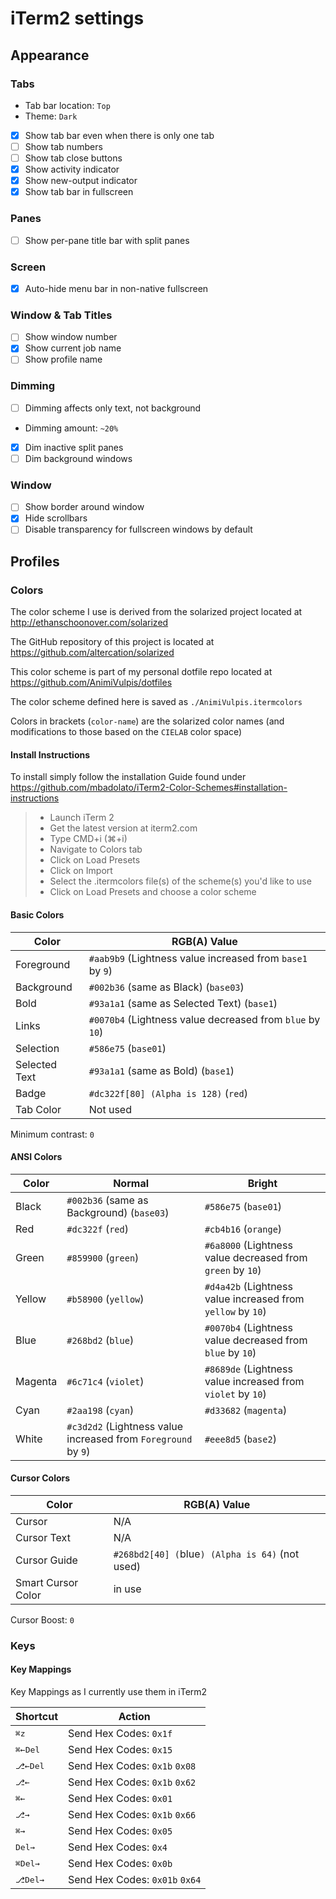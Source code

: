 # iTerm2 settings

## Appearance

### Tabs

- Tab bar location: `Top`
- Theme: `Dark`
- [x] Show tab bar even when there is only one tab
- [ ] Show tab numbers
- [ ] Show tab close buttons
- [x] Show activity indicator
- [x] Show new-output indicator
- [x] Show tab bar in fullscreen

### Panes

- [ ] Show per-pane title bar with split panes

### Screen

- [x] Auto-hide menu bar in non-native fullscreen

### Window & Tab Titles

- [ ] Show window number
- [x] Show current job name
- [ ] Show profile name

### Dimming

- [ ] Dimming affects only text, not background
- Dimming amount: `~20%`
- [x] Dim inactive split panes
- [ ] Dim background windows

### Window

- [ ] Show border around window
- [x] Hide scrollbars
- [ ] Disable transparency for fullscreen windows by default

## Profiles

### Colors

The color scheme I use is derived from the solarized project located at http://ethanschoonover.com/solarized

The GitHub repository of this project is located at https://github.com/altercation/solarized

This color scheme is part of my personal dotfile repo located at https://github.com/AnimiVulpis/dotfiles

The color scheme defined here is saved as `./AnimiVulpis.itermcolors`

Colors in brackets (`color-name`) are the solarized color names (and modifications to those based on the `CIELAB` color space)

#### Install Instructions

To install simply follow the installation Guide found under https://github.com/mbadolato/iTerm2-Color-Schemes#installation-instructions

>- Launch iTerm 2
>- Get the latest version at iterm2.com
>- Type CMD+i (⌘+i)
>- Navigate to Colors tab
>- Click on Load Presets
>- Click on Import
>- Select the .itermcolors file(s) of the scheme(s) you'd like to use
>- Click on Load Presets and choose a color scheme

#### Basic Colors

Color | RGB(A) Value
------|-------------
Foreground | `#aab9b9` (Lightness value increased from `base1` by `9`)
Background | `#002b36` (same as Black) (`base03`)
Bold | `#93a1a1` (same as Selected Text) (`base1`)
Links | `#0070b4` (Lightness value decreased from `blue` by `10`)
Selection | `#586e75` (`base01`)
Selected Text | `#93a1a1` (same as Bold) (`base1`)
Badge | `#dc322f[80] (Alpha is 128)` (`red`)
Tab Color | Not used

Minimum contrast: `0`

#### ANSI Colors

Color | Normal | Bright
------|--------|-------
Black | `#002b36` (same as Background) (`base03`) | `#586e75` (`base01`)
Red | `#dc322f` (`red`) | `#cb4b16` (`orange`)
Green | `#859900` (`green`) | `#6a8000` (Lightness value decreased from `green` by `10`)
Yellow | `#b58900` (`yellow`) | `#d4a42b` (Lightness value increased from `yellow` by `10`)
Blue | `#268bd2` (`blue`) | `#0070b4` (Lightness value decreased from `blue` by `10`)
Magenta | `#6c71c4` (`violet`) | `#8689de` (Lightness value increased from `violet` by `10`)
Cyan | `#2aa198` (`cyan`) | `#d33682` (`magenta`)
White | `#c3d2d2` (Lightness value increased from `Foreground` by `9`) | `#eee8d5` (`base2`)

#### Cursor Colors

Color | RGB(A) Value
------|-------------
Cursor | N/A
Cursor Text | N/A
Cursor Guide | `#268bd2[40] (`blue`) (Alpha is 64)` (not used)
Smart Cursor Color | in use

Cursor Boost: `0`

### Keys

#### Key Mappings

Key Mappings as I currently use them in iTerm2

Shortcut | Action
---------|-------
<kbd>⌘</kbd><kbd>z</kbd> | Send Hex Codes: `0x1f`
<kbd>⌘</kbd><kbd>←Del</kbd> | Send Hex Codes: `0x15`
<kbd>⎇</kbd><kbd>←Del</kbd> | Send Hex Codes: `0x1b` `0x08`
<kbd>⎇</kbd><kbd>←</kbd> | Send Hex Codes: `0x1b` `0x62`
<kbd>⌘</kbd><kbd>←</kbd> | Send Hex Codes: `0x01`
<kbd>⎇</kbd><kbd>→</kbd> | Send Hex Codes: `0x1b` `0x66`
<kbd>⌘</kbd><kbd>→</kbd> | Send Hex Codes: `0x05`
<kbd>Del→</kbd> | Send Hex Codes: `0x4`
<kbd>⌘</kbd><kbd>Del→</kbd> | Send Hex Codes: `0x0b`
<kbd>⎇</kbd><kbd>Del→</kbd> | Send Hex Codes: `0x01b` `0x64`
